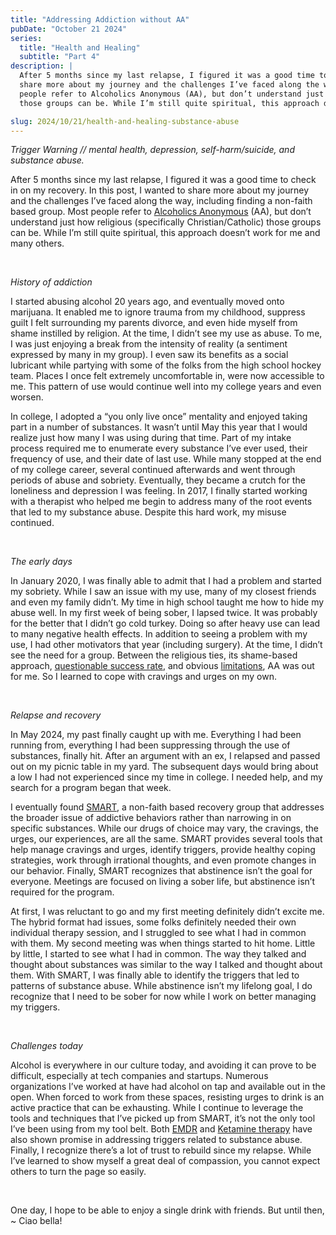 ```yaml
---
title: "Addressing Addiction without AA"
pubDate: "October 21 2024"
series:
  title: "Health and Healing"
  subtitle: "Part 4"
description: |
  After 5 months since my last relapse, I figured it was a good time to check in on my recovery. In this post, I wanted to
  share more about my journey and the challenges I’ve faced along the way, including finding a non-faith based group. Most
  people refer to Alcoholics Anonymous (AA), but don’t understand just how religious (specifically Christian/Catholic)
  those groups can be. While I’m still quite spiritual, this approach doesn’t work for me and many others.

slug: 2024/10/21/health-and-healing-substance-abuse
---
```


_Trigger Warning // mental health, depression, self-harm/suicide, and substance abuse._

After 5 months since my last relapse, I figured it was a good time to check in on my recovery. In this post, I wanted to
share more about my journey and the challenges I’ve faced along the way, including finding a non-faith based group. Most
people refer to [Alcoholics Anonymous][] (AA), but don’t understand just how religious (specifically Christian/Catholic)
those groups can be. While I’m still quite spiritual, this approach doesn’t work for me and many others.

[Alcoholics Anonymous]: https://americanaddictioncenters.org/rehab-guide/12-step/whats-the-success-rate-of-aa

<br/>

_History of addiction_

I started abusing alcohol 20 years ago, and eventually moved onto marijuana. It enabled me to ignore trauma from my
childhood, suppress guilt I felt surrounding my parents divorce, and even hide myself from shame instilled by religion.
At the time, I didn’t see my use as abuse. To me, I was just enjoying a break from the intensity of reality (a sentiment
expressed by many in my group). I even saw its benefits as a social lubricant while partying with some of the folks from
the high school hockey team. Places I once felt extremely uncomfortable in, were now accessible to me. This pattern of
use would continue well into my college years and even worsen.

In college, I adopted a “you only live once” mentality and enjoyed taking part in a number of substances. It wasn’t
until May this year that I would realize just how many I was using during that time. Part of my intake process required
me to enumerate every substance I’ve ever used, their frequency of use, and their date of last use. While many stopped
at the end of my college career, several continued afterwards and went through periods of abuse and sobriety.
Eventually, they became a crutch for the loneliness and depression I was feeling. In 2017, I finally started working
with a therapist who helped me begin to address many of the root events that led to my substance abuse. Despite this
hard work, my misuse continued.

<br/>

_The early days_

In January 2020, I was finally able to admit that I had a problem and started my sobriety. While I saw an issue with my
use, many of my closest friends and even my family didn’t. My time in high school taught me how to hide my abuse well.
In my first week of being sober, I lapsed twice. It was probably for the better that I didn’t go cold turkey. Doing so
after heavy use can lead to many negative health effects. In addition to seeing a problem with my use, I had other
motivators that year (including surgery). At the time, I didn’t see the need for a group. Between the religious ties,
its shame-based approach, [questionable success rate][], and obvious [limitations][], AA was out for me. So I learned to
cope with cravings and urges on my own.

[questionable success rate]: https://pubmed.ncbi.nlm.nih.gov/2648498/
[limitations]: https://www.practicalrecovery.com/aas-dominance-in-the-us-is-harmful/

<br/>

_Relapse and recovery_

In May 2024, my past finally caught up with me. Everything I had been running from, everything I had been suppressing
through the use of substances, finally hit. After an argument with an ex, I relapsed and passed out on my picnic table
in my yard. The subsequent days would bring about a low I had not experienced since my time in college. I needed help,
and my search for a program began that week.

I eventually found [SMART][], a non-faith based recovery group that addresses the broader issue of addictive behaviors
rather than narrowing in on specific substances. While our drugs of choice may vary, the cravings, the urges, our
experiences, are all the same. SMART provides several tools that help manage cravings and urges, identify triggers,
provide healthy coping strategies, work through irrational thoughts, and even promote changes in our behavior. Finally,
SMART recognizes that abstinence isn’t the goal for everyone. Meetings are focused on living a sober life, but
abstinence isn’t required for the program.

At first, I was reluctant to go and my first meeting definitely didn’t excite me. The hybrid format had issues, some
folks definitely needed their own individual therapy session, and I struggled to see what I had in common with them. My
second meeting was when things started to hit home. Little by little, I started to see what I had in common. The way
they talked and thought about substances was similar to the way I talked and thought about them. With SMART, I was
finally able to identify the triggers that led to patterns of substance abuse. While abstinence isn’t my lifelong goal,
I do recognize that I need to be sober for now while I work on better managing my triggers.

[SMART]: https://smartrecovery.org/

<br/>

_Challenges today_

Alcohol is everywhere in our culture today, and avoiding it can prove to be difficult, especially at tech companies and
startups. Numerous organizations I’ve worked at have had alcohol on tap and available out in the open. When forced to
work from these spaces, resisting urges to drink is an active practice that can be exhausting. While I continue to
leverage the tools and techniques that I’ve picked up from SMART, it’s not the only tool I’ve been using from my tool
belt. Both [EMDR][] and [Ketamine therapy][] have also shown promise in addressing triggers related to substance abuse.
Finally, I recognize there’s a lot of trust to rebuild since my relapse. While I’ve learned to show myself a great deal
of compassion, you cannot expect others to turn the page so easily.

[EMDR]: https://www.apa.org/ptsd-guideline/treatments/eye-movement-reprocessing
[Ketamine therapy]: https://rootsbehavioralhealth.com/services/psychedelic-assisted-psychotherapy/

<br/>

One day, I hope to be able to enjoy a single drink with friends. But until then, ~ Ciao bella!
